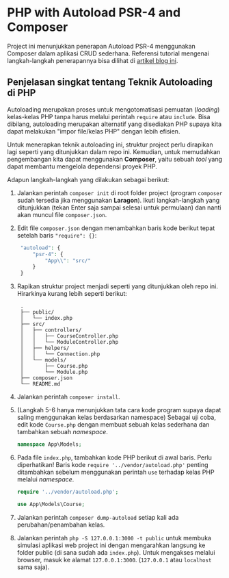 # PHP with Autoload PSR-4 and Composer

Project ini menunjukkan penerapan Autoload PSR-4 menggunakan Composer dalam aplikasi CRUD sederhana. Referensi tutorial mengenai langkah-langkah penerapannya bisa dilihat di [artikel blog ini](https://medium.com/easyread/memahami-konsep-psr-4-autoloading-pada-php-ba6cdefe068b).

## Penjelasan singkat tentang Teknik Autoloading di PHP

Autoloading merupakan proses untuk mengotomatisasi pemuatan (_loading_) kelas-kelas PHP tanpa harus melalui perintah `require` atau `include`. Bisa dibilang, autoloading merupakan alternatif yang disediakan PHP supaya kita dapat melakukan "impor file/kelas PHP" dengan lebih efisien.

Untuk menerapkan teknik autoloading ini, struktur project perlu dirapikan lagi seperti yang ditunjukkan dalam repo ini. Kemudian, untuk memudahkan pengembangan kita dapat menggunakan **Composer**, yaitu sebuah _tool_ yang dapat membantu mengelola dependensi proyek PHP.

Adapun langkah-langkah yang dilakukan sebagai berikut:

1. Jalankan perintah `composer init` di root folder project (program `composer` sudah tersedia jika menggunakan **Laragon**). Ikuti langkah-langkah yang ditunjukkan (tekan Enter saja sampai selesai untuk permulaan) dan nanti akan muncul file `composer.json`.
2. Edit file `composer.json` dengan menambahkan baris kode berikut tepat setelah baris `"require": {}`:

   ```php
    "autoload": {
        "psr-4": {
            "App\\": "src/"
        }
    }
   ```

3. Rapikan struktur project menjadi seperti yang ditunjukkan oleh repo ini. Hirarkinya kurang lebih seperti berikut:

   ```text
    .
    ├── public/
    │   └── index.php
    ├── src/
    │   ├── controllers/
    │   │   ├── CourseController.php
    │   │   └── ModuleController.php
    │   ├── helpers/
    │   │   └── Connection.php
    │   └── models/
    │       ├── Course.php
    │       └── Module.php
    ├── composer.json
    └── README.md
   ```

4. Jalankan perintah `composer install`.
5. (Langkah 5-6 hanya menunjukkan tata cara kode program supaya dapat saling menggunakan kelas berdasarkan namespace) Sebagai uji coba, edit kode `Course.php` dengan membuat sebuah kelas sederhana dan tambahkan sebuah _namespace_.

   ```php
   namespace App\Models;
   ```

6. Pada file `index.php`, tambahkan kode PHP berikut di awal baris. Perlu diperhatikan! Baris kode `require '../vendor/autoload.php'` penting ditambahkan sebelum menggunakan perintah `use` terhadap kelas PHP melalui _namespace_.

   ```php
   require '../vendor/autoload.php';

   use App\Models\Course;
   ```
  
7. Jalankan perintah `composer dump-autoload` setiap kali ada perubahan/penambahan kelas.
8. Jalankan perintah `php -S 127.0.0.1:3000 -t public` untuk membuka simulasi aplikasi web project ini dengan mengarahkan langsung ke folder public (di sana sudah ada `index.php`). Untuk mengakses melalui browser, masuk ke alamat `127.0.0.1:3000`. (`127.0.0.1` atau `localhost` sama saja).
